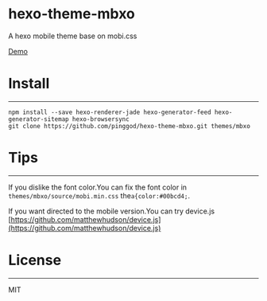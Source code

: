 # hexo-theme-mbxo

A hexo mobile theme base on mobi.css

[Demo](https://alleysakura.github.io/hexo-theme-mbxo)

# Install
---
```
npm install --save hexo-renderer-jade hexo-generator-feed hexo-generator-sitemap hexo-browsersync
git clone https://github.com/pinggod/hexo-theme-mbxo.git themes/mbxo
```

# Tips
---
If you dislike the font color.You can fix the font color in `themes/mbxo/source/mobi.min.css` the`a{color:#00bcd4;`.

If you want directed to the mobile version.You can try device.js [https://github.com/matthewhudson/device.js](https://github.com/matthewhudson/device.js)

# License
---
MIT
